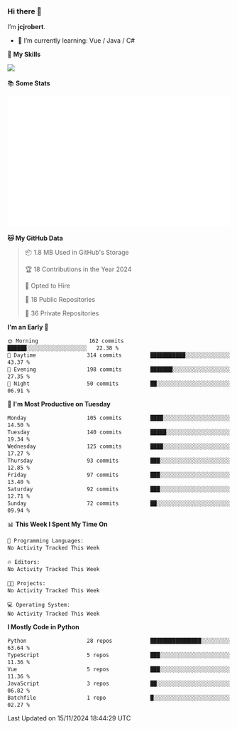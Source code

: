 ### Hi there 👋

I’m **jcjrobert**.

- 🌱 I’m currently learning: Vue / Java / C#

🌟 **My Skills**

![](https://img.shields.io/badge/-Python-3e74a2?style=flat-square&logo=Python&logoColor=fff)

📚 **Some Stats**

![](https://github.com/jcjrobert/github-stats/blob/master/generated/overview.svg)

<!--START_SECTION:waka-->
**🐱 My GitHub Data** 

> 📦 1.8 MB Used in GitHub's Storage 
 > 
> 🏆 18 Contributions in the Year 2024
 > 
> 💼 Opted to Hire
 > 
> 📜 18 Public Repositories 
 > 
> 🔑 36 Private Repositories 
 > 
**I'm an Early 🐤** 

```text
🌞 Morning                162 commits         ██████░░░░░░░░░░░░░░░░░░░   22.38 % 
🌆 Daytime                314 commits         ███████████░░░░░░░░░░░░░░   43.37 % 
🌃 Evening                198 commits         ███████░░░░░░░░░░░░░░░░░░   27.35 % 
🌙 Night                  50 commits          ██░░░░░░░░░░░░░░░░░░░░░░░   06.91 % 
```
📅 **I'm Most Productive on Tuesday** 

```text
Monday                   105 commits         ████░░░░░░░░░░░░░░░░░░░░░   14.50 % 
Tuesday                  140 commits         █████░░░░░░░░░░░░░░░░░░░░   19.34 % 
Wednesday                125 commits         ████░░░░░░░░░░░░░░░░░░░░░   17.27 % 
Thursday                 93 commits          ███░░░░░░░░░░░░░░░░░░░░░░   12.85 % 
Friday                   97 commits          ███░░░░░░░░░░░░░░░░░░░░░░   13.40 % 
Saturday                 92 commits          ███░░░░░░░░░░░░░░░░░░░░░░   12.71 % 
Sunday                   72 commits          ██░░░░░░░░░░░░░░░░░░░░░░░   09.94 % 
```


📊 **This Week I Spent My Time On** 

```text
💬 Programming Languages: 
No Activity Tracked This Week

🔥 Editors: 
No Activity Tracked This Week

🐱‍💻 Projects: 
No Activity Tracked This Week

💻 Operating System: 
No Activity Tracked This Week
```

**I Mostly Code in Python** 

```text
Python                   28 repos            ████████████████░░░░░░░░░   63.64 % 
TypeScript               5 repos             ███░░░░░░░░░░░░░░░░░░░░░░   11.36 % 
Vue                      5 repos             ███░░░░░░░░░░░░░░░░░░░░░░   11.36 % 
JavaScript               3 repos             ██░░░░░░░░░░░░░░░░░░░░░░░   06.82 % 
Batchfile                1 repo              █░░░░░░░░░░░░░░░░░░░░░░░░   02.27 % 
```




 Last Updated on 15/11/2024 18:44:29 UTC
<!--END_SECTION:waka-->
